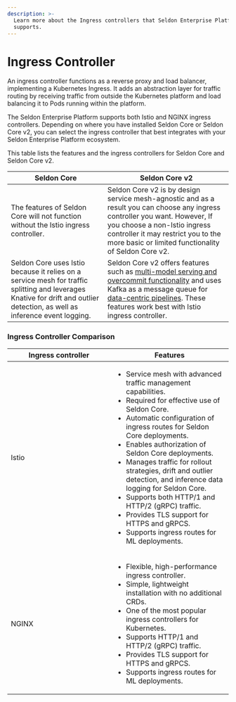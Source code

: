 ```yaml
---
description: >-
  Learn more about the Ingress controllers that Seldon Enterprise Platform
  supports.
---
```


# Ingress Controller

An ingress controller functions as a reverse proxy and load balancer, implementing a Kubernetes Ingress. It adds an abstraction layer for traffic routing by receiving traffic from outside the Kubernetes platform and load balancing it to Pods running within the platform.

The Seldon Enterprise Platform supports both Istio and NGINX ingress controllers. Depending on where you have installed Seldon Core or Seldon Core v2, you can select the ingress controller that best integrates with your Seldon Enterprise Platform ecosystem.

This table lists the features and the ingress controllers for Seldon Core and Seldon Core v2.

<table><thead><tr><th width="312">Seldon Core</th><th width="415">Seldon Core v2</th></tr></thead><tbody><tr><td>The features of Seldon Core will not function without the Istio ingress controller.</td><td>Seldon Core v2 is by design service mesh-agnostic and as a result you can choose any ingress controller you want. However, If you choose a non-Istio ingress controller it may restrict you to the more basic or limited functionality of Seldon Core v2.</td></tr><tr><td>Seldon Core uses Istio because it relies on a service mesh for traffic splitting and leverages Knative for drift and outlier detection, as well as inference event logging.</td><td>Seldon Core v2 offers features such as  <a href="https://www.seldon.io/news/seldon-deploy-advanced-released">multi-model serving and overcommit functionality</a> and uses Kafka as a message queue for <a href="https://www.seldon.io/news/seldon-deploy-advanced-released">data-centric pipelines</a>. These features work best with Istio ingress controller.</td></tr></tbody></table>

### Ingress Controller Comparison <a href="#ingress-controller-comparison" id="ingress-controller-comparison"></a>

<table data-header-hidden><thead><tr><th width="219">Ingress controller</th><th>Features</th></tr></thead><tbody><tr><td>Istio</td><td><p></p><ul><li>Service mesh with advanced traffic management capabilities.</li><li>Required for effective use of Seldon Core.</li><li>Automatic configuration of ingress routes for Seldon Core deployments.</li><li>Enables authorization of Seldon Core deployments.</li><li>Manages traffic for rollout strategies, drift and outlier detection, and inference data logging for Seldon Core.</li><li>Supports both HTTP/1 and HTTP/2 (gRPC) traffic.</li><li>Provides TLS support for HTTPS and gRPCS.</li><li>Supports ingress routes for  ML deployments.</li></ul></td></tr><tr><td>NGINX</td><td><ul><li>Flexible, high-performance ingress controller.</li><li>Simple, lightweight installation with no additional CRDs.</li><li>One of the most popular ingress controllers for Kubernetes.</li><li>Supports HTTP/1 and HTTP/2 (gRPC) traffic.</li><li>Provides TLS support for HTTPS and gRPCS.</li><li>Supports ingress routes for ML deployments.</li></ul><p></p></td></tr></tbody></table>
